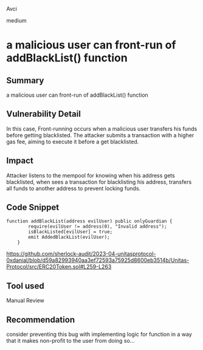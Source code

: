 Avci

medium

# a malicious user can front-run of addBlackList() function

## Summary
a malicious user can front-run of addBlackList() function
## Vulnerability Detail
In this case, Front-running occurs when a malicious user transfers his funds before getting blacklisted. The attacker submits a transaction with a higher gas fee, aiming to execute it before a get blacklisted.
## Impact
Attacker listens to the mempool for knowing when his address gets blacklisted, when sees a transaction for blacklisting his address, transfers all funds to another address to prevent locking funds.
## Code Snippet
```solidity
function addBlackList(address evilUser) public onlyGuardian {
        require(evilUser != address(0), "Invalid address");
        isBlackListed[evilUser] = true;
        emit AddedBlackList(evilUser);
    }
```
https://github.com/sherlock-audit/2023-04-unitasprotocol-0xdanial/blob/d59a82993940aa3ef72593a75925d8600eb3514b/Unitas-Protocol/src/ERC20Token.sol#L259-L263
## Tool used

Manual Review

## Recommendation
consider preventing this bug with implementing logic for function in a way that it makes non-profit to the user from doing so... 